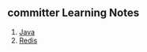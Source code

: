 ## committer Learning Notes

1. [Java](https://github.com/kmjueban/studious-funicular/blob/master/Java)
2. [Redis](https://github.com/kmjueban/studious-funicular/blob/master/Redis)
